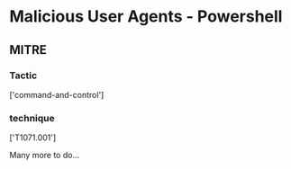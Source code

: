 # Malicious User Agents - Powershell

## MITRE

### Tactic
['command-and-control']

### technique
['T1071.001']

Many more to do...
